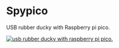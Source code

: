 # Spypico
USB rubber ducky with Raspberry pi pico.


[![usb rubber ducky with raspberry pi pico.](https://circuitdigest.com/sites/default/files/projectimage_mic/ATtiny85-USB-Rubber-Ducky.jpg)](https://www.youtube.com/shorts/PNtKHNWO9b4 "usb rubber ducky with raspberry pi pico")
